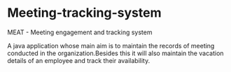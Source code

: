 # Meeting-tracking-system
MEAT - Meeting engagement and tracking system

A java application whose main aim is to maintain the records of meeting conducted in the organization.Besides this it will also maintain the vacation 
details of an employee and track their availability.
